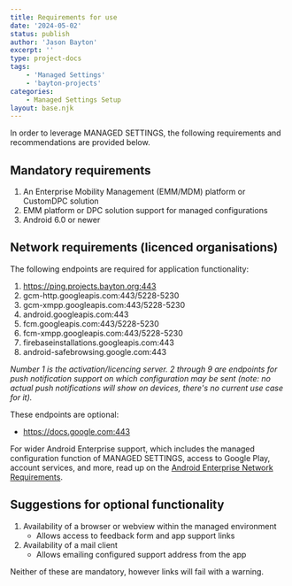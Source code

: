 ```yaml
---
title: Requirements for use
date: '2024-05-02'
status: publish
author: 'Jason Bayton'
excerpt: ''
type: project-docs
tags: 
    - 'Managed Settings'
    - 'bayton-projects'
categories: 
    - Managed Settings Setup
layout: base.njk
---
```

In order to leverage MANAGED SETTINGS, the following requirements and recommendations are provided below.

## Mandatory requirements

1. An Enterprise Mobility Management (EMM/MDM) platform or CustomDPC solution
2. EMM platform or DPC solution support for managed configurations
3. Android 6.0 or newer

## Network requirements (licenced organisations)

The following endpoints are required for application functionality:

1. https://ping.projects.bayton.org:443
2. gcm-http.googleapis.com:443/5228-5230
3. gcm-xmpp.googleapis.com:443/5228-5230
4. android.googleapis.com:443
5. fcm.googleapis.com:443/5228-5230
6. fcm-xmpp.googleapis.com:443/5228-5230
7. firebaseinstallations.googleapis.com:443
8. android-safebrowsing.google.com:443

_Number 1 is the activation/licencing server. 2 through 9 are endpoints for push notification support on which configuration may be sent (note: no actual push notifications will show on devices, there's no current use case for it)._

These endpoints are optional: 

- https://docs.google.com:443

For wider Android Enterprise support, which includes the managed configuration function of MANAGED SETTINGS, access to Google Play, account services, and more, read up on the [Android Enterprise Network Requirements](https://support.google.com/work/android/answer/10513641?hl=en). 

## Suggestions for optional functionality 

1. Availability of a browser or webview within the managed environment
   - Allows access to feedback form and app support links
2. Availability of a mail client 
   - Allows emailing configured support address from the app

Neither of these are mandatory, however links will fail with a warning.
